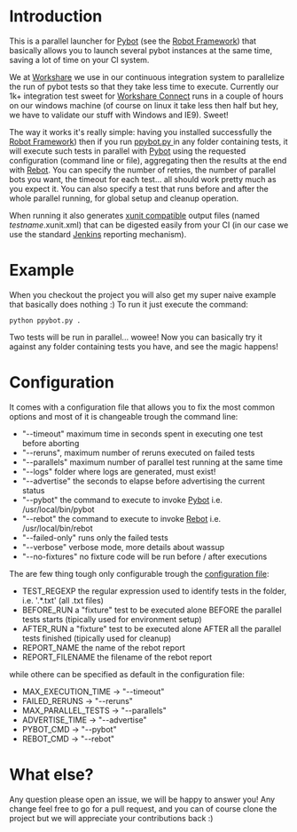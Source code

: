 Introduction
============

This is a parallel launcher for [Pybot](http://robotframework.org/robotframework/latest/RobotFrameworkUserGuide.html#different-entry-points)
(see the [Robot Framework](https://github.com/robotframework/robotframework))  that basically allows you to launch several pybot instances at the same time, saving a lot of time on your CI system.

We at [Workshare](https://www.workshare.com) we use in our continuous integration system to parallelize the run of pybot tests so that they take less time to execute. Currently our 1k+ integration test sweet for [Workshare Connect](http://www.workshare.com/products/connect) runs in a couple of hours on our windows machine (of course on linux it take less then half but hey, we have to validate our stuff with Windows and IE9). Sweet!

The way it works it's really simple: having you installed successfully the [Robot Framework](https://github.com/robotframework/robotframework)) then if you run [ppybot.py ](https://github.com/workshare/parallel_pybot/blob/master/ppybot.py) in any folder containing tests, it will execute such tests in parallel with [Pybot](http://robotframework.org/robotframework/latest/RobotFrameworkUserGuide.html#different-entry-points) using the requested configuration (command line or file), aggregating then the results at the end with [Rebot](http://robotframework.org/robotframework/latest/RobotFrameworkUserGuide.html#different-entry-points). You can specify the number of retries, the number of parallel bots you want, the timeout for each test... all should work pretty much as you expect it. You can also specify a test that runs before and after the whole parallel running, for global setup and cleanup operation.

When running it also generates [xunit compatible](http://reflex.gforge.inria.fr/xunit.html#xunitReport) output files (named _testname_.xunit.xml) that can be digested easily from your CI (in our case we use the standard [Jenkins](http://jenkins-ci.org/) reporting mechanism).


Example
=======
When you checkout the project you will also get my super naive example that basically does nothing :) To run it just execute the command:
```
python ppybot.py . 
```
Two tests will be run in parallel... wowee! Now you can basically try it against any folder containing tests you have, and see the magic happens!


Configuration
=============

It comes with a configuration file that allows you to fix the most common options and most of it is changeable trough the command line:
* "--timeout"  maximum time in seconds spent in executing one test before aborting 
* "--reruns",  maximum number of reruns executed on failed tests 
* "--parallels" maximum number of parallel test running at the same time
* "--logs"  folder where logs are generated, must exist!
* "--advertise"  the seconds to elapse before advertising the current status
* "--pybot" the command to execute to invoke [Pybot](http://robotframework.org/robotframework/latest/RobotFrameworkUserGuide.html#different-entry-points) i.e. /usr/local/bin/pybot
* "--rebot" the command to execute to invoke [Rebot](http://robotframework.org/robotframework/latest/RobotFrameworkUserGuide.html#different-entry-points) i.e. /usr/local/bin/rebot
* "--failed-only"  runs only the failed tests
* "--verbose"  verbose mode, more details about wassup
* "--no-fixtures"  no fixture code will be run before / after executions

The are few thing tough only configurable trough the [configuration file](https://github.com/workshare/parallel_pybot/blob/master/ppybot_config.py):
- TEST_REGEXP  the regular expression used to identify tests in the folder, i.e. '.*\.txt' (all .txt files)
- BEFORE_RUN   a "fixture" test to be executed alone BEFORE the parallel tests starts (tipically used for environment setup)
- AFTER_RUN    a "fixture" test to be executed alone AFTER all the parallel tests finished (tipically used for cleanup)
- REPORT_NAME  the name of the rebot report
- REPORT_FILENAME  the filename of the rebot report

while othere can be specified as default in the configuration file:
* MAX_EXECUTION_TIME -> "--timeout"
* FAILED_RERUNS -> "--reruns"
* MAX_PARALLEL_TESTS -> "--parallels"
* ADVERTISE_TIME -> "--advertise"
* PYBOT_CMD -> "--pybot"
* REBOT_CMD -> "--rebot"


What else?
==========
Any question please open an issue, we will be happy to answer you! Any change feel free to go for a pull request, and you can of course clone the project but we will appreciate your contributions back :) 
